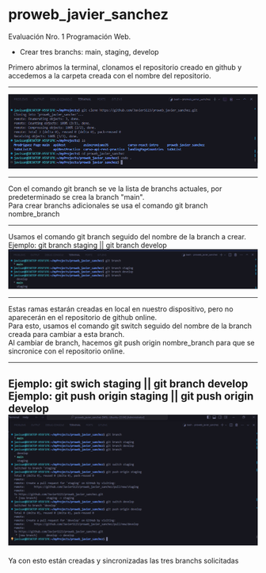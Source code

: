 # proweb_javier_sanchez
Evaluación Nro. 1 Programación Web.    

- Crear tres branchs: main, staging, develop     


Primero abrimos la terminal, clonamos el repositorio creado en github y accedemos a la carpeta creada con el nombre del repositorio.     

---

![step-1-image](/step1.png)

---

Con el comando git branch se ve la lista de branchs actuales, por predeterminado se crea la branch "main".   
Para crear branchs adicionales se usa el comando git branch nombre_branch    


---
Usamos el comando git branch seguido del nombre de la branch a crear.   
Ejemplo: git branch staging || git branch develop   
![step-2-image](/step2.png)   

---

Estas ramas estarán creadas en local en nuestro dispositivo, pero no aparecerán en el repositorio de github online.   
Para esto, usamos el comando git switch seguido del nombre de la branch creada para cambiar a esta branch.   
Al cambiar de branch, hacemos git push origin nombre_branch para que se sincronice con el repositorio online.

---

Ejemplo: git swich staging || git branch develop
Ejemplo: git push origin staging || git push origin develop   
![step-3-image](/step3.png)
---

Ya con esto están creadas y sincronizadas las tres branchs solicitadas